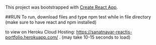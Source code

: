 This project was bootstrapped with [Create React App](https://github.com/facebook/create-react-app).

##RUN
To run, download files and type npm test while in file directory (make sure to have react and npm installed)

to view on Heroku Cloud Hosting: https://sanatnayar-reactjs-portfolio.herokuapp.com/ . (may take 10-15 seconds to load)


